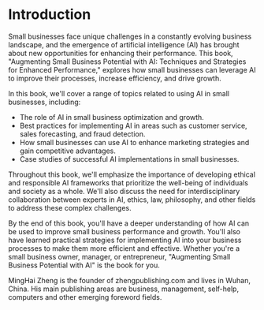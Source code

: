 # Introduction

Small businesses face unique challenges in a constantly evolving business landscape, and the emergence of artificial intelligence (AI) has brought about new opportunities for enhancing their performance. This book, "Augmenting Small Business Potential with AI: Techniques and Strategies for Enhanced Performance," explores how small businesses can leverage AI to improve their processes, increase efficiency, and drive growth.

In this book, we'll cover a range of topics related to using AI in small businesses, including:

* The role of AI in small business optimization and growth.
* Best practices for implementing AI in areas such as customer service, sales forecasting, and fraud detection.
* How small businesses can use AI to enhance marketing strategies and gain competitive advantages.
* Case studies of successful AI implementations in small businesses.

Throughout this book, we'll emphasize the importance of developing ethical and responsible AI frameworks that prioritize the well-being of individuals and society as a whole. We'll also discuss the need for interdisciplinary collaboration between experts in AI, ethics, law, philosophy, and other fields to address these complex challenges.

By the end of this book, you'll have a deeper understanding of how AI can be used to improve small business performance and growth. You'll also have learned practical strategies for implementing AI into your business processes to make them more efficient and effective. Whether you're a small business owner, manager, or entrepreneur, "Augmenting Small Business Potential with AI" is the book for you.

MingHai Zheng is the founder of zhengpublishing.com and lives in Wuhan, China. His main publishing areas are business, management, self-help, computers and other emerging foreword fields.
